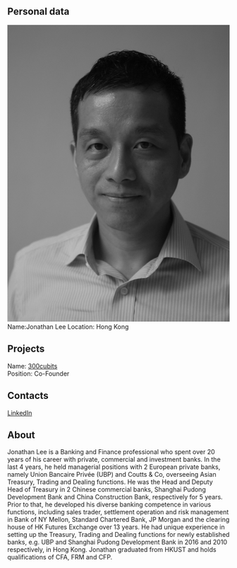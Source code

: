 ## Personal data
![Jonathan Lee photo](../people/photo/jonathan_lee.jpg)  
Name:Jonathan Lee
Location: Hong Kong
## Projects 
Name: [300cubits](../projects/300cubits.md)  
Position: Co-Founder 
## Contacts
[LinkedIn](https://www.linkedin.com/in/jonathan-lee-92b158/)  

## About
Jonathan Lee is a Banking and Finance professional who spent over 20 years of his career with private, commercial and investment banks. In the last 4 years, he held managerial positions with 2 European private banks, namely Union Bancaire Privée (UBP) and Coutts & Co, overseeing Asian Treasury, Trading and Dealing functions. He was the Head and Deputy Head of Treasury in 2 Chinese commercial banks, Shanghai Pudong Development Bank and China Construction Bank, respectively for 5 years. Prior to that, he developed his diverse banking competence in various functions, including sales trader, settlement operation and risk management in Bank of NY Mellon, Standard Chartered Bank, JP Morgan and the clearing house of HK Futures Exchange over 13 years. He had unique experience in setting up the Treasury, Trading and Dealing functions for newly established banks, e.g. UBP and Shanghai Pudong Development Bank in 2016 and 2010 respectively, in Hong Kong. Jonathan graduated from HKUST and holds qualifications of CFA, FRM and CFP.